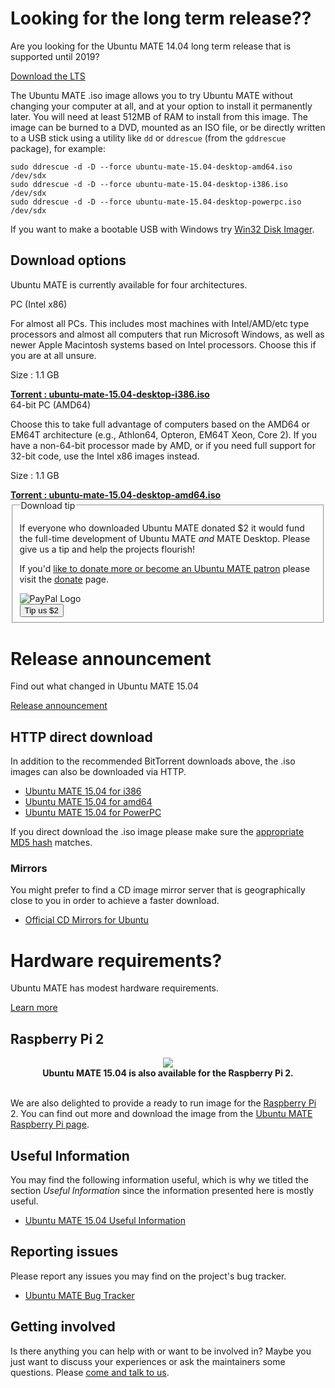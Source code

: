 <!-- 
.. title: Download Ubuntu MATE 15.04
.. slug: vivid
.. date: 2014-06-10 23:01:09 UTC
.. tags: Ubuntu,MATE,vivid,15.04,download
.. link: 
.. description: 
.. type: text
.. author: Martin Wimpress
-->

<div class="bs-component">
    <div class="jumbotron">
        <h1>Looking for the long term release??</h1>
        <p>Are you looking for the Ubuntu MATE 14.04 long term release that is supported until 2019?</p>
        <a href="/trusty/" class="btn btn-primary btn-lg">Download the LTS</a>
        </p>
    </div>
</div>

The Ubuntu MATE .iso image allows you to try Ubuntu MATE without changing your
computer at all, and at your option to install it permanently later. You will
need at least 512MB of RAM to install from this image. The image can be burned
to a DVD, mounted as an ISO file, or be directly written to a USB stick using a
utility like `dd` or `ddrescue` (from the `gddrescue` package), for example:

    sudo ddrescue -d -D --force ubuntu-mate-15.04-desktop-amd64.iso /dev/sdx
    sudo ddrescue -d -D --force ubuntu-mate-15.04-desktop-i386.iso /dev/sdx
    sudo ddrescue -d -D --force ubuntu-mate-15.04-desktop-powerpc.iso /dev/sdx

If you want to make a bootable USB with Windows try
[Win32 Disk Imager](http://sourceforge.net/projects/win32diskimager/).

## Download options

Ubuntu MATE is currently available for four architectures.

<div class="row">
  <div class="col-lg-4">
    <div class="bs-component">
      <div class="list-group">
        <a class="list-group-item active">PC (Intel x86)</a>
        <p class="list-group-item">For almost all PCs. This includes most machines with Intel/AMD/etc type processors and almost all computers that run Microsoft Windows, as well as newer Apple Macintosh systems based on Intel processors. Choose this if you are at all unsure.</p>
        <p class="list-group-item">Size : 1.1 GB</p>
        <a class="list-group-item" href="http://cdimage.ubuntu.com/ubuntu-mate/releases/15.04/release/ubuntu-mate-15.04-desktop-i386.iso.torrent"><strong>Torrent : <u>ubuntu-mate-15.04-desktop-i386.iso</u></strong></a>
      </div>
    </div>
  </div>
  <div class="col-lg-4">
    <div class="bs-component">
      <div class="list-group">
        <a class="list-group-item active">64-bit PC (AMD64)</a>
        <p class="list-group-item">Choose this to take full advantage of computers based on the AMD64 or EM64T architecture (e.g., Athlon64, Opteron, EM64T Xeon, Core 2). If you have a non-64-bit processor made by AMD, or if you need full support for 32-bit code, use the Intel x86 images instead.</p>
        <p class="list-group-item">Size : 1.1 GB</p>
        <a class="list-group-item" href="http://cdimage.ubuntu.com/ubuntu-mate/releases/15.04/release/ubuntu-mate-15.04-desktop-amd64.iso.torrent"><strong>Torrent : <u>ubuntu-mate-15.04-desktop-amd64.iso</u></strong></a>
      </div>
    </div>
  </div>
  <div class="col-lg-4">
    <div class="well bs-component">
      <form name="single" class="form-horizontal" action="https://www.paypal.com/cgi-bin/webscr" method="post">
        <fieldset>
          <legend>Download tip</legend>
          <p>If everyone who downloaded Ubuntu MATE donated $2 it would
          fund the full-time development of Ubuntu MATE <i>and</i> MATE
          Desktop. Please give us a tip and help the projects flourish!</p>
          <p>If you'd <a href="/donate/">like to donate more or become an Ubuntu MATE patron</a>
          please visit the <a href="/donate/">donate</a> page.</p>
          <img class="right" src="https://www.paypalobjects.com/webstatic/mktg/Logo/pp-logo-100px.png" alt="PayPal Logo">
          <div class="form-group">
            <div class="col-lg-6">
              <button type="submit" class="btn btn-primary">Tip us $2</button>
            </div>
          </div>
        </fieldset>
        <input type="hidden" name="cmd" value="_xclick">
        <input type="hidden" name="business" value="6282B4CZGVCB6">
        <input type="hidden" name="item_name" value="Ubuntu MATE 15.04 Download Tip">
        <input type="hidden" name="no_shipping" value="1">
        <input type="hidden" name="no_note" value="1">
        <input type="hidden" name="charset" value="UTF-8">
        <input type="hidden" name="amount" value="2">
        <input type="hidden" name="currency_code" value="USD">
        <input type="hidden" name="src" value="1">
        <input type="hidden" name="sra" value="1">
        <input type="hidden" name="return" value="https://ubuntu-mate.org/donation-completed/">
        <input type="hidden" name="cancel_return" value="https://ubuntu-mate.org/donation-cancelled/">
      </form>  
    </div>
  </div>
</div>

<div class="bs-component">
    <div class="jumbotron">
        <h1>Release announcement</h1>
        <p>Find out what changed in Ubuntu MATE 15.04</p>
        <a href="/blog/ubuntu-mate-vivid-final-release/" class="btn btn-primary btn-lg">Release announcement</a>
        </p>
    </div>
</div>

## HTTP direct download

In addition to the recommended BitTorrent downloads above, the .iso
images can also be downloaded via HTTP.

  * [Ubuntu MATE 15.04 for i386](http://cdimage.ubuntu.com/ubuntu-mate/releases/15.04/release/ubuntu-mate-15.04-desktop-i386.iso)
  * [Ubuntu MATE 15.04 for amd64](http://cdimage.ubuntu.com/ubuntu-mate/releases/15.04/release/ubuntu-mate-15.04-desktop-amd64.iso)
  * [Ubuntu MATE 15.04 for PowerPC](http://cdimage.ubuntu.com/ubuntu-mate/releases/15.04/release/ubuntu-mate-15.04-desktop-powerpc.iso)

If you direct download the .iso image please make sure the [appropriate
MD5 hash](http://cdimage.ubuntu.com/ubuntu-mate/releases/15.04/release/MD5SUMS)
matches.

### Mirrors

You might prefer to find a CD image mirror server that is geographically close
to you in order to achieve a faster download.

  * [Official CD Mirrors for Ubuntu](https://launchpad.net/ubuntu/+cdmirrors)

<div class="bs-component">
    <div class="jumbotron">
        <h1>Hardware requirements?</h1>
        <p>Ubuntu MATE has modest hardware requirements.</p>
        <a href="/about/" class="btn btn-primary btn-lg">Learn more</a>
        </p>
    </div>
</div>

## Raspberry Pi 2

<div align="center">
  <a href="/raspberry-pi/"><img src="/assets/img/logos/Raspi_Colour_R-207x250.png" /></a><br />
  <b>Ubuntu MATE 15.04 is also available for the Raspberry Pi 2.</b>
</div>
<br />

We are also delighted to provide a ready to run image for the [Raspberry Pi](http://www.raspberrypi.org) 2. 
You can find out more and download the image from the [Ubuntu MATE Raspberry Pi page](/raspberry-pi/).

## Useful Information

You may find the following information useful, which is why we titled 
the section *Useful Information* since the information presented here
is mostly useful.

  * [Ubuntu MATE 15.04 Useful Information](https://ubuntu-mate.community/t/ubuntu-mate-14-10-and-15-04-useful-information/24)

## Reporting issues

Please report any issues you may find on the project's bug tracker.

  * [Ubuntu MATE Bug Tracker](https://bugs.launchpad.net/ubuntu-mate)

## Getting involved

Is there anything you can help with or want to be involved in? Maybe
you just want to discuss your experiences or ask the maintainers some
questions. Please [come and talk to us](/community/).

<script>
  // http://netnix.org/2014/04/27/tracking-downloads-with-google-analytics/
  window.onload = function() {
    var a = document.getElementsByTagName('a');
    for (i = 0; i < a.length; i++) {
      if (a[i].href.match(/^https?:\/\/.+\.(bz2|deb|gz|iso|pdf|torrent|xz|zip)$/i)) {
        a[i].setAttribute('target', '_blank');
        a[i].onclick = function() {
          ga('send', 'event', 'Downloads', 'Click', this.getAttribute('href'));
        };
      }
    }
  }
</script>
